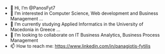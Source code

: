 - 👋 Hi, I’m @PanosFyt7
- 👀 I’m interested in Computer Science, Web development and Business Management ...
- 🌱 I’m currently studying Applied Informatics in the University of Macedonia in Greece ...
- 💞️ I’m looking to collaborate on IT Business Analytics, Business Process Management
- 📫 How to reach me: https://www.linkedin.com/in/panagiotis-fytilis 

<!---
PanosFyt7/PanosFyt7 is a ✨ special ✨ repository because its `README.md` (this file) appears on your GitHub profile.
You can click the Preview link to take a look at your changes.
--->
